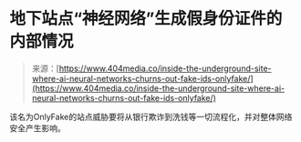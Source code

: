 <!--yml

category: 未分类

date: 2024-05-27 14:36:38

-->

# 地下站点“神经网络”生成假身份证件的内部情况

> 来源：[https://www.404media.co/inside-the-underground-site-where-ai-neural-networks-churns-out-fake-ids-onlyfake/](https://www.404media.co/inside-the-underground-site-where-ai-neural-networks-churns-out-fake-ids-onlyfake/)

该名为OnlyFake的站点威胁要将从银行欺诈到洗钱等一切流程化，并对整体网络安全产生影响。
